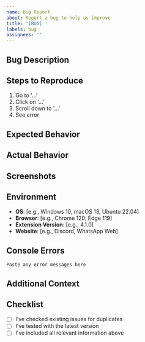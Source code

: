 ```yaml
---
name: Bug Report
about: Report a bug to help us improve
title: '[BUG] '
labels: bug
assignees: ''
---
```


## Bug Description
<!-- A clear and concise description of what the bug is -->

## Steps to Reproduce
1. Go to '...'
2. Click on '...'
3. Scroll down to '...'
4. See error

## Expected Behavior
<!-- What you expected to happen -->

## Actual Behavior
<!-- What actually happened -->

## Screenshots
<!-- If applicable, add screenshots to help explain your problem -->

## Environment
- **OS**: [e.g., Windows 10, macOS 13, Ubuntu 22.04]
- **Browser**: [e.g., Chrome 120, Edge 119]
- **Extension Version**: [e.g., 4.1.0]
- **Website**: [e.g., Discord, WhatsApp Web]

## Console Errors
<!-- Open DevTools (F12), check Console tab for errors -->
```
Paste any error messages here
```

## Additional Context
<!-- Add any other context about the problem here -->

## Checklist
- [ ] I've checked existing issues for duplicates
- [ ] I've tested with the latest version
- [ ] I've included all relevant information above
